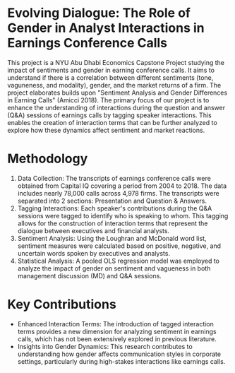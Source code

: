 # Evolving Dialogue: The Role of Gender in Analyst Interactions in Earnings Conference Calls
This project is a NYU Abu Dhabi Economics Capstone Project studying the impact of sentiments and gender in earning conference calls. It aims to understand if there is a correlation between different sentiments (tone, vaguneness, and modality), gender, and the market returns of a firm. The project elaborates builds upon "Sentiment Analysis and Gender Differences in Earning Calls" (Amicci 2018). The primary focus of our project is to enhance the understanding of interactions during the question and answer (Q&A) sessions of earnings calls by tagging speaker interactions. This enables the creation of interaction terms that can be further analyzed to explore how these dynamics affect sentiment and market reactions. 

# Methodology 
1. Data Collection: The transcripts of earnings conference calls were obtained from Capital IQ covering a period from 2004 to 2018. The data includes nearly 78,000 calls across 4,978 firms. The transcripts were separated into 2 sections: Presentation and Question & Answers. 
2. Tagging Interactions: Each speaker's contributions during the Q&A sessions were tagged to identify who is speaking to whom. This tagging allows for the construction of interaction terms that represent the dialogue between executives and financial analysts.
3. Sentiment Analysis: Using the Loughran and McDonald word list, sentiment measures were calculated based on positive, negative, and uncertain words spoken by executives and analysts.
4. Statistical Analysis: A pooled OLS regression model was employed to analyze the impact of gender on sentiment and vagueness in both management discussion (MD) and Q&A sessions.

# Key Contributions
- Enhanced Interaction Terms: The introduction of tagged interaction terms provides a new dimension for analyzing sentiment in earnings calls, which has not been extensively explored in previous literature.
- Insights into Gender Dynamics: This research contributes to understanding how gender affects communication styles in corporate settings, particularly during high-stakes interactions like earnings calls.
